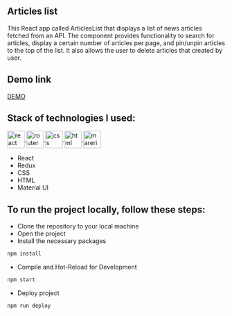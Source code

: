 ## Articles list 
This React app called ArticlesList that displays a list of news articles fetched from an API. The component provides functionality to search for articles, display a certain number of articles per page, and pin/unpin articles to the top of the list. It also allows the user to delete articles that created by user.
## Demo link 
[DEMO]()

## Stack of technologies I used:
<p align="left">
  <a href="https://react.dev/" target="_blank" rel="noreferrer">
    <img src="https://w7.pngwing.com/pngs/403/269/png-transparent-react-react-native-logos-brands-in-colors-icon-thumbnail.png" align="center" alt="react" width="40" height="40"/>
  </a>
  <a href="https://redux.js.org/" target="_blank" rel="noreferrer"> 
    <img src="https://cdn.zapier.com/storage/blog/4ec8fc7dc3a75758a3913bab9e5a4fd8_2.500x278.png" align="center" alt="router" width="auto" height="40"/> 
  </a> 
  <a href="https://developer.mozilla.org/en-US/docs/Web/CSS" target="_blank" rel="noreferrer"> 
    <img src="https://upload.wikimedia.org/wikipedia/commons/thumb/6/62/CSS3_logo.svg/240px-CSS3_logo.svg.png" align="center" alt="css" width="40" height="40"/> 
  </a> 
  <a href="https://www.w3schools.com/html/" target="_blank" rel="noreferrer"> 
    <img src="https://upload.wikimedia.org/wikipedia/commons/thumb/3/38/HTML5_Badge.svg/800px-HTML5_Badge.svg.png" align="center" alt="html" width="40" height="40"/> 
  </a> 
  <a href="https://mui.com/" target="_blank" rel="noreferrer"> 
    <img src="https://mui.com/static/logo.png" align="center" alt="marerialui" width="auto" height="40"/> 
  </a> 
</p>
<ul>
<li>React</li>
<li>Redux</li>
<li>CSS</li>
<li>HTML</li>
<li>Material UI</li>
</ul>

## To run the project locally, follow these steps:

<ul>
<li>Clone the repository to your local machine</li>
<li>Open the project</li>
<li>Install the necessary packages</li>
</ul>

```sh
npm install
```
<ul>
<li>Compile and Hot-Reload for Development</li>
</ul>

```sh
npm start
```

<ul>
<li>Deploy project</li>
</ul>

```sh
npm run deploy
```